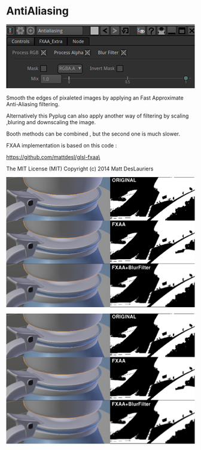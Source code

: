 # AntiAliasing

![Screenshot](Resources/Screenshot0.jpg)

Smooth the edges of pixaleted images by applying an Fast Approximate Anti-Aliasing filtering.

Alternatively this Pyplug can also apply another way of filtering by scaling ,bluring and downscaling the image.

Booth methods can be combined , but the second one is much slower.

FXAA implementation is based on this code :

https://github.com/mattdesl/glsl-fxaa\

The MIT License (MIT) Copyright (c) 2014 Matt DesLauriers 

![Screenshot](Resources/Screenshot1.jpg)

![Screenshot](Resources/Screenshot2.jpg)
